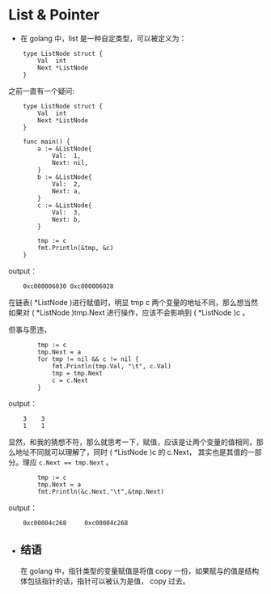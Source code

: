 # List & Pointer

- 在 golang 中，list 是一种自定类型，可以被定义为：

```goalng
	type ListNode struct {
        Val  int
        Next *ListNode
	}
```

之前一直有一个疑问:

```golang
	type ListNode struct {
        Val  int
        Next *ListNode
    }

    func main() {
        a := &ListNode{
            Val:  1,
            Next: nil,
        }
        b := &ListNode{
            Val:  2,
            Next: a,
        }
        c := &ListNode{
            Val:  3,
            Next: b,
        }

        tmp := c
        fmt.Println(&tmp, &c)
    }

```
output：
```golang
	0xc000006030 0xc000006028
```
在链表( *ListNode )进行赋值时，明显 tmp c 两个变量的地址不同，那么想当然如果对 ( *ListNode )tmp.Next 进行操作，应该不会影响到 ( *ListNode )c 。

但事与愿违，

```golang
		tmp := c
        tmp.Next = a
        for tmp != nil && c != nil {
            fmt.Println(tmp.Val, "\t", c.Val)
            tmp = tmp.Next
            c = c.Next
        }
```
output：
```golang
	3 	 3
	1 	 1
```

显然，和我的猜想不符，那么就思考一下，赋值，应该是让两个变量的值相同，那么地址不同就可以理解了，同时 ( *ListNode )c 的  c.Next， 其实也是其值的一部分。理应 `c.Next == tmp.Next` 。

```golang
		tmp := c
        tmp.Next = a
        fmt.Println(&c.Next,"\t",&tmp.Next)
```
output：
```golang
	0xc00004c268 	 0xc00004c268
```

- ## 结语

	在 golang 中，指针类型的变量赋值是将值 copy 一份，如果赋与的值是结构体包括指针的话，指针可以被认为是值， copy 过去。

